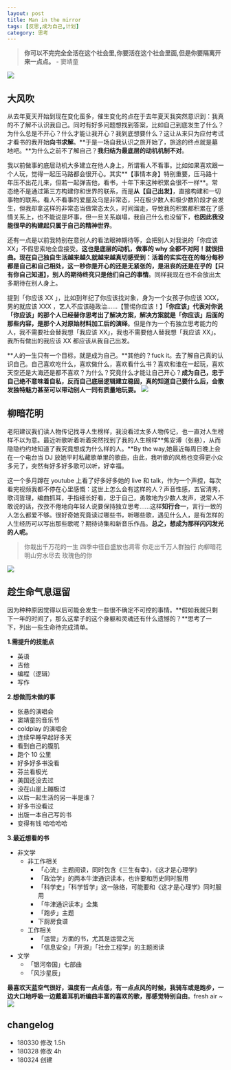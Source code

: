 ```yaml
---
layout: post
title: Man in the mirror
tags: [反思,成为自己,计划]
category: 思考
---
```


> **你可以不完完全全活在这个社会里,你要活在这个社会里面,但是你要隔离开来一点点。** - 窦靖童

![](http://oax0nr6r7.bkt.clouddn.com/2018-03-28-IMG_3556.JPG)

## 大风吹
从去年夏天开始到现在变化蛮多，催生变化的点在于去年夏天我突然意识到：我真的不了解不认识我自己。同时有好多问题想找到答案，比如自己到底发生了什么？为什么总是不开心？什么才能让我开心？我到底想要什么？这让从来只为应付考试才看书的我开始**向书求解**。**于是一场自我认识之旅开始了，旅途的终点就是墓地吧。**为什么之前不了解自己？**我归结为最底层的动机机制不对**。

我以前做事的底层动机大多建立在他人身上，所谓看人不看事。比如如果喜欢跟一个人玩，觉得一起压马路都会很开心。其实**【事情本身】特别重要，压马路十年压不出花儿来，但若一起弹吉他，看书，十年下来这种积累会很不一样**。常态绝不是通过第三方构建你和世界的联系，而是**从【自己出发】**，直接构建和一切事物的联系。看人不看事的爱屋及乌是非常态，只在极少数人和极少数阶段才会发生，但我却拿这样的非常态当做常态太久，时间溜走，导致我的积累都积累在了感情关系上，也不能说是坏事，但一旦关系崩塌，我自己什么也没留下，**也因此我没能很早的构建起只属于自己的精神世界**。

还有一点是以前我特别在意别人的看法眼神期待等，会把别人对我说的「你应该 XX」不假思索地全盘接受。**这也是底层的动机，做事的 why 全都不对阿！**就很扭曲。现在自己独自生活越来越久就越来越真切感受到：活着的实实在在的每分每秒都是自己和自己相处，这一秒你是开心的还是无紧张的，是沮丧的还是在乎的**【只有你自己知道】，别人的期待终究只是他们自己的事情**。同样我现在也不会放出太多期待在别人身上。

提到「你应该 XX 」，比如到年纪了你应该找对象，身为一个女孩子你应该 XXX，男的就应该 XXX ，艺人不应该碰政治......【警惕你应该！】**「你应该」代表对你说「你应该」的那个人已经替你思考出了解决方案，解决方案就是「你应该」后面的那些内容，是那个人对原始材料加工后的演绎**。但是作为一个有独立思考能力的人，我不需要社会替我想「我应该 XX」，我也不需要他人替我想「我应该 XX」。我所有做出的我应该 XX 都应该从我自己出发。

**人的一生只有一个目标，就是成为自己。**其他的？fuck it。去了解自己真的认识自己。自己喜欢吃什么，喜欢做什么，喜欢看什么书？喜欢和谁在一起玩，喜欢天空还是大海还是都不喜欢？为什么？究竟什么才能让自己开心？**成为自己，忠于自己绝不意味着自私，反而自己底层逻辑建立稳固，真的知道自己要什么后，会散发独特魅力甚至可以带动别人一同有质量地玩耍。**
![](http://oax0nr6r7.bkt.clouddn.com/2018-03-28-IMG_3552.JPG)
  
## 柳暗花明
老阳建议我们读人物传记找寻人生榜样，我没看过太多人物传记，也一直对人生榜样不以为意。最近听歌听着听着突然找到了我的人生榜样**焦安溥（张悬），从而隐隐约约地知道了我究竟想成为什么样的人。**By the way,她最近每周日晚上会在一个电台当 DJ 放她平时私藏歌单里的歌曲，由此，我听歌的风格也变得更小众多元了，突然有好多好多歌可以听，好幸福。

这一个多月蹲在 youtube 上看了好多好多她的 live 和 talk，作为一个声控，每次看完视频我都不停在心里感慨：这世上怎么会有这样的人？声音性感，五官清秀，歌词哲理，编曲抓耳，手指细长好看，忠于自己，勇敢地为少数人发声，说常人不敢说的话，孜孜不倦地向年轻人说要保持独立思考......这样**知行合一**，言行一致的人怎么都爱不够。很好奇她究竟读过哪些书，听哪些歌，遇见什么人，是有怎样的人生经历可以写出那些歌呢？期待诗集和新音乐作品。**总之，想成为那样闪闪发光的人呢。**

> 你栽出千万花的一生
> 四季中径自盛放也凋零
> 你走出千万人群独行
> 向柳暗花明山穷水尽去
> 玫瑰色的你

![](http://oax0nr6r7.bkt.clouddn.com/2018-03-28-IMG_3496.JPG)

## 趁生命气息逗留
因为种种原因觉得以后可能会发生一些很不确定不可控的事情。**假如我就只剩下一年的时间了，那么这辈子的这个身躯和灵魂还有什么遗憾的？**思考了一下，列出一些生命待完成清单。

**1.需提升的技能点**

- 英语
- 吉他
- 编程（逻辑）
- 写作
  
**2.想做而未做的事**
  
- 张悬的演唱会
- 窦靖童的音乐节
- coldplay 的演唱会
- 连续早睡早起好多天
- 看到自己的腹肌
- 跑个 10 公里
- 好多好多书没看
- 芬兰看极光
- 美国还没去过
- 没在山崖上蹦极过
- 以后一起生活的另一半是谁？
- 好多书没看过
- 出版一本自己写的书
- 变得有钱 哈哈哈哈
  
**3.最近想看的书**

- 非文学
  - 非工作相关
      - 「心流」主题阅读，同时包含《三生有幸》，《这才是心理学》
      - 「政治学」的两本牛津通识读本，也许要和历史同时服用
      - 「科学史」「科学哲学」这一脉络，可能要和《这才是心理学》同时服用
      - 「牛津通识读本」全集
      - 「跑步」主题
      -  下厨房食谱
  - 工作相关
      - 「运营」方面的书，尤其是运营之光
      - 「信息安全」「开源」「社会工程学」的主题阅读
- 文学
  - 「银河帝国」七部曲
  - 「风沙星辰」
 
**最喜欢天蓝空气很好，温度有一点点低，有一点点风的时候，我骑车或是跑步，一边大口地呼吸一边戴着耳机听编曲丰富的喜欢的歌，那感觉特别自由**。fresh air ~
![](http://oax0nr6r7.bkt.clouddn.com/2018-03-28-IMG_3134.JPG)

## changelog
- 180330 修改 1.5h
- 180328 修改 4h
- 180324 创建

